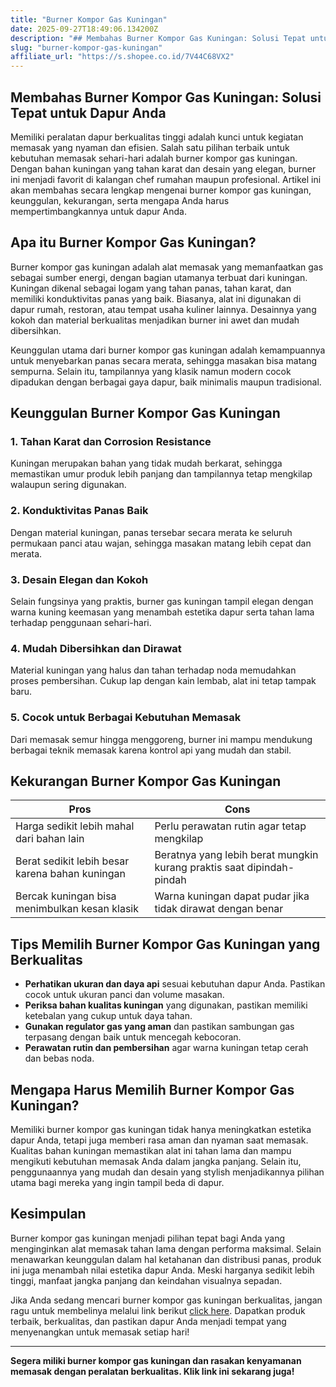 ```yaml
---
title: "Burner Kompor Gas Kuningan"
date: 2025-09-27T18:49:06.134200Z
description: "## Membahas Burner Kompor Gas Kuningan: Solusi Tepat untuk Dapur Anda..."
slug: "burner-kompor-gas-kuningan"
affiliate_url: "https://s.shopee.co.id/7V44C68VX2"
---
```

## Membahas Burner Kompor Gas Kuningan: Solusi Tepat untuk Dapur Anda

Memiliki peralatan dapur berkualitas tinggi adalah kunci untuk kegiatan memasak yang nyaman dan efisien. Salah satu pilihan terbaik untuk kebutuhan memasak sehari-hari adalah burner kompor gas kuningan. Dengan bahan kuningan yang tahan karat dan desain yang elegan, burner ini menjadi favorit di kalangan chef rumahan maupun profesional. Artikel ini akan membahas secara lengkap mengenai burner kompor gas kuningan, keunggulan, kekurangan, serta mengapa Anda harus mempertimbangkannya untuk dapur Anda.

## Apa itu Burner Kompor Gas Kuningan?

Burner kompor gas kuningan adalah alat memasak yang memanfaatkan gas sebagai sumber energi, dengan bagian utamanya terbuat dari kuningan. Kuningan dikenal sebagai logam yang tahan panas, tahan karat, dan memiliki konduktivitas panas yang baik. Biasanya, alat ini digunakan di dapur rumah, restoran, atau tempat usaha kuliner lainnya. Desainnya yang kokoh dan material berkualitas menjadikan burner ini awet dan mudah dibersihkan.

Keunggulan utama dari burner kompor gas kuningan adalah kemampuannya untuk menyebarkan panas secara merata, sehingga masakan bisa matang sempurna. Selain itu, tampilannya yang klasik namun modern cocok dipadukan dengan berbagai gaya dapur, baik minimalis maupun tradisional.

## Keunggulan Burner Kompor Gas Kuningan

### 1. Tahan Karat dan Corrosion Resistance

Kuningan merupakan bahan yang tidak mudah berkarat, sehingga memastikan umur produk lebih panjang dan tampilannya tetap mengkilap walaupun sering digunakan.

### 2. Konduktivitas Panas Baik

Dengan material kuningan, panas tersebar secara merata ke seluruh permukaan panci atau wajan, sehingga masakan matang lebih cepat dan merata.

### 3. Desain Elegan dan Kokoh

Selain fungsinya yang praktis, burner gas kuningan tampil elegan dengan warna kuning keemasan yang menambah estetika dapur serta tahan lama terhadap penggunaan sehari-hari.

### 4. Mudah Dibersihkan dan Dirawat

Material kuningan yang halus dan tahan terhadap noda memudahkan proses pembersihan. Cukup lap dengan kain lembab, alat ini tetap tampak baru.

### 5. Cocok untuk Berbagai Kebutuhan Memasak

Dari memasak semur hingga menggoreng, burner ini mampu mendukung berbagai teknik memasak karena kontrol api yang mudah dan stabil.

## Kekurangan Burner Kompor Gas Kuningan

| Pros                                             | Cons                                              |
|--------------------------------------------------|---------------------------------------------------|
| Harga sedikit lebih mahal dari bahan lain     | Perlu perawatan rutin agar tetap mengkilap     |
| Berat sedikit lebih besar karena bahan kuningan | Beratnya yang lebih berat mungkin kurang praktis saat dipindah-pindah |
| Bercak kuningan bisa menimbulkan kesan klasik | Warna kuningan dapat pudar jika tidak dirawat dengan benar |

## Tips Memilih Burner Kompor Gas Kuningan yang Berkualitas

- **Perhatikan ukuran dan daya api** sesuai kebutuhan dapur Anda. Pastikan cocok untuk ukuran panci dan volume masakan.
- **Periksa bahan kualitas kuningan** yang digunakan, pastikan memiliki ketebalan yang cukup untuk daya tahan.
- **Gunakan regulator gas yang aman** dan pastikan sambungan gas terpasang dengan baik untuk mencegah kebocoran.
- **Perawatan rutin dan pembersihan** agar warna kuningan tetap cerah dan bebas noda.

## Mengapa Harus Memilih Burner Kompor Gas Kuningan?

Memiliki burner kompor gas kuningan tidak hanya meningkatkan estetika dapur Anda, tetapi juga memberi rasa aman dan nyaman saat memasak. Kualitas bahan kuningan memastikan alat ini tahan lama dan mampu mengikuti kebutuhan memasak Anda dalam jangka panjang. Selain itu, penggunaannya yang mudah dan desain yang stylish menjadikannya pilihan utama bagi mereka yang ingin tampil beda di dapur.

## Kesimpulan

Burner kompor gas kuningan menjadi pilihan tepat bagi Anda yang menginginkan alat memasak tahan lama dengan performa maksimal. Selain menawarkan keunggulan dalam hal ketahanan dan distribusi panas, produk ini juga menambah nilai estetika dapur Anda. Meski harganya sedikit lebih tinggi, manfaat jangka panjang dan keindahan visualnya sepadan.

Jika Anda sedang mencari burner kompor gas kuningan berkualitas, jangan ragu untuk membelinya melalui link berikut [click here](https://s.shopee.co.id/7V44C68VX2). Dapatkan produk terbaik, berkualitas, dan pastikan dapur Anda menjadi tempat yang menyenangkan untuk memasak setiap hari!

---

**Segera miliki burner kompor gas kuningan dan rasakan kenyamanan memasak dengan peralatan berkualitas. Klik link ini sekarang juga!**